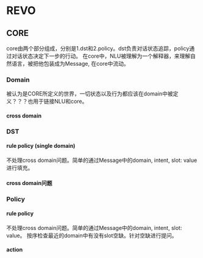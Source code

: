 # REVO
## CORE
core由两个部分组成，分别是1.dst和2.policy。dst负责对话状态追踪，policy通过对话状态决定下一步的行动。
在core中，NLU被理解为一个解释器，来理解自然语言，被把他包装成为Message, 在core中流动。
### Domain
被认为是CORE所定义的世界，一切状态以及行为都应该在domain中被定义？？？也用于链接NLU和core。
#### cross domain

### DST
#### rule policy (single domain)
不处理cross domain问题。简单的通过Message中的domain, intent, slot: value 进行填充。 
#### cross domain问题
 
### Policy
#### rule policy 
不处理cross domain问题。简单的通过Message中的domain, intent, slot: value。 按序检查最近的domain中有没有slot空缺。针对空缺进行提问。 
#### action 
